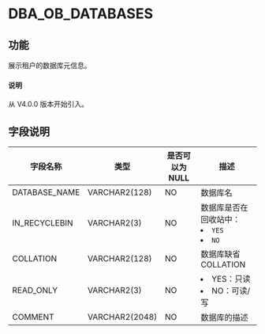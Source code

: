 # DBA_OB_DATABASES

## 功能

展示租户的数据库元信息。

<main id="notice" type='explain'>
  <h4>说明</h4>
  <p>从 V4.0.0 版本开始引入。</p>
</main>

## 字段说明

|     字段名称      |       类型       | 是否可以为 NULL |             描述             |
|---------------|----------------|------------|----------------------------|
| DATABASE_NAME | VARCHAR2(128)  | NO         | 数据库名                       |
| IN_RECYCLEBIN | VARCHAR2(3)    | NO         | 数据库是否在回收站中：<li> `YES` <li> `NO` |
| COLLATION     | VARCHAR2(128)  | NO         | 数据库缺省 COLLATION            |
| READ_ONLY     | VARCHAR2(3)    | NO   | <li>YES：只读<li>NO：可读/写 |
| COMMENT       | VARCHAR2(2048) | NO         | 数据库的描述                     |

